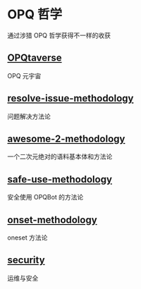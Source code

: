 # OPQ 哲学

<div class="u-h2__pt-mt-30">

通过涉猎 OPQ 哲学获得不一样的收获

## [OPQtaverse](https://github.com/opq-osc/OPQtaverse)

OPQ 元宇宙

## [resolve-issue-methodology](https://github.com/opq-osc/resolve-issue-methodology)

问题解决方法论

## [awesome-2-methodology](https://github.com/opq-osc/awesome-2-methodology) <Badge text="内部仓库" type="warning"/>

一个二次元绝对的语料基本体和方法论

## [safe-use-methodology](https://github.com/opq-osc/safe-use-methodology) <Badge text="内部仓库" type="warning"/>

安全使用 OPQBot 的方法论

## [onset-methodology](https://github.com/opq-osc/onset-methodology) <Badge text="内部仓库" type="warning"/>

oneset 方法论

## [security](https://github.com/opq-osc/security) <Badge text="内部仓库" type="warning"/>

运维与安全

</div>
